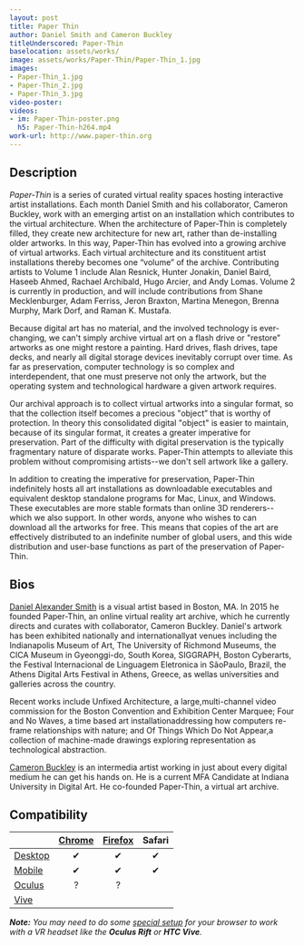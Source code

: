 ```yaml
---
layout: post
title: Paper Thin
author: Daniel Smith and Cameron Buckley
titleUnderscored: Paper-Thin
baselocation: assets/works/
image: assets/works/Paper-Thin/Paper-Thin_1.jpg
images:
- Paper-Thin_1.jpg
- Paper-Thin_2.jpg
- Paper-Thin_3.jpg
video-poster: 
videos: 
- im: Paper-Thin-poster.png
  h5: Paper-Thin-h264.mp4
work-url: http://www.paper-thin.org
---
```


<div class="box" markdown="1">

## Description
*Paper-Thin* is a series of curated virtual reality spaces hosting interactive artist installations. Each month Daniel Smith and his collaborator, Cameron Buckley, work with an emerging artist on an installation which contributes to the virtual architecture. When the architecture of Paper-Thin is completely filled, they create new architecture for new art, rather than de-installing older artworks. In this way, Paper-Thin has evolved into a growing archive of virtual artworks. Each virtual architecture and its constituent artist installations thereby becomes one “volume” of the archive. Contributing artists to Volume 1 include Alan Resnick, Hunter Jonakin, Daniel Baird, Haseeb Ahmed, Rachael Archibald, Hugo Arcier, and Andy Lomas. Volume 2 is currently in production, and will include contributions from Shane Mecklenburger, Adam Ferriss, Jeron Braxton, Martina Menegon, Brenna Murphy, Mark Dorf, and Raman K. Mustafa. 

Because digital art has no material, and the involved technology is ever-changing, we can't simply archive virtual art on a flash drive or "restore" artworks as one might restore a painting. Hard drives, flash drives, tape decks, and nearly all digital storage devices inevitably corrupt over time. As far as preservation, computer technology is so complex and interdependent, that one must preserve not only the artwork, but the operating system and technological hardware a given artwork requires.

Our archival approach is to collect virtual artworks into a singular format, so that the collection itself becomes a precious "object” that is worthy of protection. In theory this consolidated digital "object" is easier to maintain, because of its singular format, it creates a greater imperative for preservation. Part of the difficulty with digital preservation is the typically fragmentary nature of disparate works. Paper-Thin attempts to alleviate this problem without compromising artists--we don't sell artwork like a gallery. 

In addition to creating the imperative for preservation, Paper-Thin indefinitely hosts all art installations as downloadable executables and equivalent desktop standalone programs for Mac, Linux, and Windows. These executables are more stable formats than online 3D renderers--which we also support. In other words, anyone who wishes to can download all the artworks for free. This means that copies of the art are effectively distributed to an indefinite number of global users, and this wide distribution and user-base functions as part of the preservation of Paper-Thin.     

## Bios	
[Daniel Alexander Smith](http://www.danielalexandersmith.com/) is a visual artist based in Boston, MA. In 2015 he founded Paper-Thin, an online virtual reality art archive, which he currently directs and curates with collaborator, Cameron Buckley. Daniel's artwork has been exhibited nationally and internationallyat venues including the Indianapolis Museum of Art, The University of Richmond Museums, the CICA Museum in Gyeonggi-do, South Korea, SIGGRAPH, Boston Cyberarts, the Festival Internacional de Linguagem Eletronica in SãoPaulo, Brazil, the Athens Digital Arts Festival in Athens, Greece, as wellas universities and galleries across the country.

Recent works include Unfixed Architecture, a large,multi-channel video commission for the Boston Convention and Exhibition Center Marquee; Four and No Waves, a time based art installationaddressing how computers re-frame relationships with nature; and Of Things Which Do Not Appear,a collection of machine-made drawings exploring representation as technological abstraction.

[Cameron Buckley](http://www.cameronbuckley.org/) is an intermedia artist working in just about every digital medium he can get his hands on. He is a current MFA Candidate at Indiana University in Digital Art. He co-founded Paper-Thin, a virtual art archive.

</div>

<div class="box" markdown="1">

## Compatibility

|            |[Chrome][2]      |[Firefox][4]     |Safari  
|------------|:---------------:|:---------------:|:---------:
|[Desktop][7]|✔                |✔                |✔     
|[Mobile][8] |✔                |✔                |✔    
|[Oculus][9] |?                |?                |      
|[Vive][10]  |                 |                 |      

[1]:instructions.html#edge-ins
[2]:instructions.html#chrome-ins 
[3]:instructions.html#chromium-ins 
[4]:instructions.html#firefox-ins 
[5]:instructions.html#firefoxnightly-ins 
[6]:instructions.html#safari-ins 
[7]:instructions.html#desktop-ins
[8]:https://vr.google.com/cardboard/
[9]:https://www.oculus.com/rift/
[10]:https://www.vive.com/
[11]:https://vr.google.com/daydream/
[12]:instructions.html

***Note:** You may need to do some [special setup][12] for your browser to work with a VR headset like the **Oculus Rift** or **HTC Vive**.*

</div>